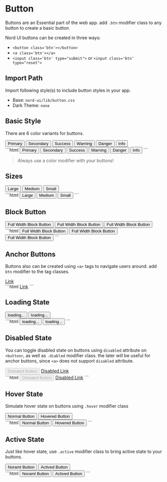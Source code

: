 # Button


Buttons are an Essential part of the web app. add `.btn` modifier class to any button to create a basic button.

Nord UI buttons can be created in three ways:
- `<button class='btn'></button>`
- `<a class='btn'></a>`
- `<input class='btn' type="submit">` or `<input class='btn' type="reset">`

## Import Path

Import following style(s) to include button styles in your app.

- Base: `nord-ui/lib/button.css`
- Dark Theme: `none`

## Basic Style

There are 6 color variants for buttons.

<div class='code-example'>
	<div class='preview'>
		<button class='btn primary'>Primary</button>
		<button class='btn secondary'>Secondary</button>
		<button class='btn success'>Success</button>
		<button class='btn warning'>Warning</button>
		<button class='btn danger'>Danger</button>
		<button class='btn info'>Info</button>
	</div>
	<div class='source'>
```html
<button class='btn primary'>Primary</button>
<button class='btn secondary'>Secondary</button>
<button class='btn success'>Success</button>
<button class='btn warning'>Warning</button>
<button class='btn danger'>Danger</button>
<button class='btn info'>Info</button>
```
	</div>
</div>

> Always use a color modifier with your buttons!

## Sizes

<div class='code-example'>
	<div class='preview'>
		<button class='btn primary large'>Large</button>
		<button class='btn primary'>Medium</button>
		<button class='btn primary small'>Small</button>
	</div>
	<div class='source'>
```html
<button class='btn primary large'>Large</button>
<button class='btn primary'>Medium</button>
<button class='btn primary small'>Small</button>
```
	</div>
</div>

## Block Button

<div class="code-example">
	<div class="preview">
		<button class="btn primary block">Full Width Block Button</button>
		<button class="btn secondary block">Full Width Block Button</button>
		<button class="btn danger block">Full Width Block Button</button>
	</div>
	<div class="source">
```html
<button class="btn primary block">Full Width Block Button</button>
<button class="btn secondary block">Full Width Block Button</button>
<button class="btn danger block">Full Width Block Button</button>
```
	</div>
</div>


## Anchor Buttons
Buttons also can be created using `<a>` tags to navigate users around. add `btn` modifier to the tag classes.

<div class='code-example'>
	<div class='preview'>
		<a href="https://somewhere.com" class='btn info' style="color: var(--nord4)">Link</a>
	</div>
	<div class='source'>
```html
<a href="https://somewhere.com" class='btn info'>Link</a>
```
	</div>
</div>


## Loading State

<div class='code-example'>
	<div class='preview'>
		<button class='btn primary loading'>loading...</button>
		<button class='btn secondary loading'>loading...</button>
	</div>
	<div class='source'>
```html
<button class='btn primary loading'>loading...</button>
<button class='btn secondary loading'>loading...</button>
```
	</div>
</div>

## Disabled State

You can toggle disabled state on buttons using `disabled` attribute on `<button>`, as well as `.diabled` modifier class. the later will be useful for anchor buttons, since `<a>` does not support `disabled` attribute.
<div class='code-example'>
	<div class='preview'>
		<button class='btn primary' disabled>Disbaled Button</button>
		<a href="https://somewhere.com" class='btn secondary disabled'>Disabled Link</a>
	</div>
	<div class='source'>
```html
<button class='btn primary' disabled>Disbaled Button</button>
<a href="https://somewhere.com" class='btn secondary disabled'>Disabled Link</a>
```
	</div>
</div>

## Hover State

Simulate hover state on buttons using `.hover` modifier class
<div class='code-example'>
	<div class='preview'>
		<button class='btn primary'>Normal Button</button>
		<button class='btn primary hover'>Hovered Button</button>
	</div>
	<div class='source'>
```html
<button class='btn primary'>Normal Button</button>
<button class='btn primary hover'>Hovered Button</button>
```
	</div>
</div>

## Active State

Just like hover state, use `.active` modifier class to bring active state to your buttons.
<div class='code-example'>
	<div class='preview'>
		<button class='btn primary'>Noraml Button</button>
		<button class='btn primary active'>Actived Button</button>
	</div>
	<div class='source'>
```html
<button class='btn primary'>Noraml Button</button>
<button class='btn primary active'>Actived Button</button>
```
	</div>
</div>